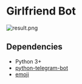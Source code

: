 # Girlfriend Bot

![result.png](https://github.com/kairess/girlfriend_bot/raw/master/img/result.png)

## Dependencies
- Python 3+
- [python-telegram-bot](https://github.com/python-telegram-bot/python-telegram-bot)
- [emoji](https://github.com/carpedm20/emoji)
